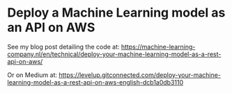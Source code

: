 # Deploy a Machine Learning model as an API on AWS

See my blog post detailing the code at: https://machine-learning-company.nl/en/technical/deploy-your-machine-learning-model-as-a-rest-api-on-aws/


Or on Medium at: https://levelup.gitconnected.com/deploy-your-machine-learning-model-as-a-rest-api-on-aws-english-dcb1a0db3110

